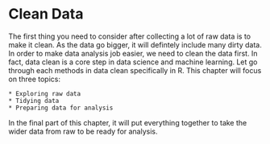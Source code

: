 # Clean Data

The first thing you need to consider after collecting a lot of raw data is to make it clean. As the data go bigger, it will defintely include many dirty data. In order to make data analysis job easier, we need to clean the data first. In fact, data clean is a core step in data science and machine learning. Let go through each methods in data clean specifically in R. This chapter will focus on three topics:
    
    * Exploring raw data
    * Tidying data
    * Preparing data for analysis

In the final part of this chapter, it will put everything together to take the wider data from raw to be ready for analysis.
